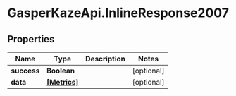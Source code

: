 # GasperKazeApi.InlineResponse2007

## Properties

Name | Type | Description | Notes
------------ | ------------- | ------------- | -------------
**success** | **Boolean** |  | [optional] 
**data** | [**[Metrics]**](Metrics.md) |  | [optional] 


